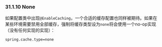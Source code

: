 ### 31.1.10 None

如果配置类中出现`@EnableCaching`，一个合适的缓存配置也同样被期待。如果在某些环境需要禁用全部缓存，强制将缓存类型设为`none`将会使用一个no-op实现（没有任何实现的实现）：
```properties
spring.cache.type=none
```
